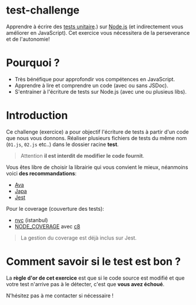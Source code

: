 # test-challenge
Apprendre à écrire des [tests unitaire](https://fr.wikipedia.org/wiki/Test_unitaire#:~:text=En%20programmation%20informatique%2C%20le%20test,%C2%BB%20ou%20%C2%AB%20module%20%C2%BB).) sur [Node.js](https://nodejs.org/en/) (et indirectement vous améliorer en JavaScript). Cet exercice vous nécessitera de la perseverance et de l'autonomie!

# Pourquoi ?

- Très bénéfique pour approfondir vos compétences en JavaScript.
- Apprendre à lire et comprendre un code (avec ou sans JSDoc).
- S'entrainer à l'écriture de tests sur Node.js (avec une ou plusieus libs).

# Introduction
Ce challenge (exercice) a pour objectif l'écriture de tests à partir d'un code que nous vous donnons. Réaliser plusieurs fichiers de tests du même nom (`01.js`, `02.js` etc..) dans le dossier racine **test**.

> Attention **il est interdit de modifier le code fournit**.

Vous êtes libre de choisir la librairie qui vous convient le mieux, néanmoins voici **des recommandations**:
- [Ava](https://github.com/avajs/ava)
- [Japa](https://github.com/thetutlage/japa)
- [Jest](https://jestjs.io/)

Pour le coverage (couverture des tests):
- [nyc](https://github.com/istanbuljs/nyc#readme) (istanbul)
- [NODE_COVERAGE](https://nodejs.org/dist/latest-v11.x/docs/api/cli.html#cli_node_v8_coverage_dir) avec [c8](https://github.com/bcoe/c8#readme)

> La gestion du coverage est déjà inclus sur Jest.

# Comment savoir si le test est bon ?
La **règle d'or de cet exercice** est que si le code source est modifié et que votre test n'arrive pas à le détecter, c'est que **vous avez échoué**.

N'hésitez pas à me contacter si nécessaire !
